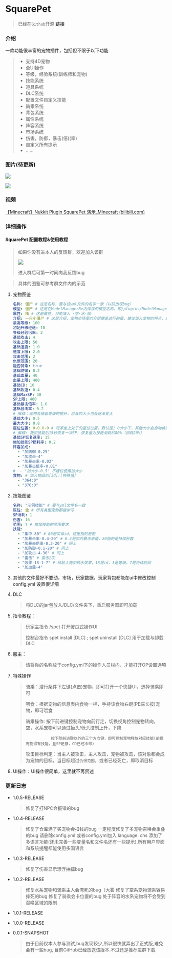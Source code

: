 # SquarePet 

>已经在`Github`开源 [链接](https://github.com/iGxnon/SquarePet/)

### 介绍

一款功能很丰富的宠物插件，包括但不限于以下功能

   > + 支持4D宠物
   > + 全UI操作
   > + 等级，经验系统(训练师和宠物)
   > + 技能系统
   > + 道具系统
   > + DLC系统
   > + 配置文件自定义技能
   > + 骑乘系统
   > + 背包系统
   > + 属性系统
   > + 阵容系统
   > + 市场系统
   > + 伤害，防御，暴击(倍)(率)
   > + 自定义所有提示
   > + ......

### 图片(待更新)

![](https://z3.ax1x.com/2021/08/20/fXY9qP.png)

![](https://z3.ax1x.com/2021/08/20/fXYFIS.png)

### 视频

[【Minecraft】Nukkit Plugin SquarePet 演示_Minecraft (bilibili.com)](https://www.bilibili.com/video/BV1pM4y1V7S4)

### 详细操作

#### SquarePet 配置教程&使用教程

> 如果你没有进本人的反馈群，欢迎加入该群
>
> <a href="https://jq.qq.com/?_wv=1027&k=mpoZAnjX" alt="Latest release">
>  <img src="https://img.shields.io/badge/QQ-群-brightgreen">
> </a>
>
> 进入群后可第一时间向我反馈bug

> 具体的图鉴可参考群文件内的示范

1. 宠物图鉴

   ```yaml
   名称: 僵尸 # 这是名称，要与该yml文件的名字一致（以防出现bug）
   模型: 僵尸 # 这是在ModelManagerRe内保存的模型名称，即/plugins/ModelManagerRe/[文件夹名]
   属性: 陆 # 这是属性，只能填入 ·空·水·陆·
   介绍: 一只小僵尸 # 这是介绍，宠物市场里的介绍便是这行的值，建议填入宠物的特点，最高等级啥的
   最高等级: 100
   初始升级经验: 10
   等级经验倍率: 2
   基础攻击: 4
   攻击上限: 50
   基础速度: 1.0
   速度上限: 2.0
   攻击范围: 2
   仇恨范围: 20 
   能否骑乘: true
   基础防御: 0.2
   基础血量: 40
   血量上限: 400
   基础CD: 10
   基础攻速: 0.4
   基础MaxSP: 30
   SP上限: 400
   基础暴击倍率: 1.6
   基础暴击率: 0.2
   # 解释：宠物会随着等级的提升，自身的大小也会逐渐变大
   基础大小: 0.5
   最大大小: 0.8
   座位位置: 0-0.8-0 # 玩家坐上处于的座位位置，默认是1.0大小下，其他大小会自动换算
   # 解释: 施加技能后15秒恢复一次SP，恢复量为技能消耗的80%（损耗20%）
   基础SP恢复速率: 15
   施加技能SP损耗率: 0.2
   阵容加成:
     - "加防御-0.25"
     - "加攻击-4"
     - "加暴击率-0.03"
     - "加暴击倍率-0.01"
   #  - "加大小-0.5" 不建议使用加大小
   食物: # 填入物品的[id]:[特殊值]
     - "364:0"
     - "376:0"
   
   ```

2. 技能图鉴

   ```yaml
   名称: "示例技能" # 要与yml文件名一致
   属性: 全 # 所有类型宠物都能学习
   SP消耗: 1
   伤害: 16
   范围: 7 # 施加技能的范围要求
   技能:
     - "集中-80" # 80是实体id，这里指的是箭
     - "加暴击率-0.4-20" # 0.4是加的暴击率值，20指的是持续秒数
     - "加暴击倍率-0.3-20" # 同上
     - "加防御-0.1-20" # 同上
     - "加攻击-4-30" # 同上
     - "雷击" # 雷击1次
     - "效果-18-1-7" # 给敌人施加药水效果，18是id，1是等级，7是持续时间
     - "加血量-4"
   ```

3. 其他的文件最好不要动，市场，玩家数据，玩家背包都能在ui中修改控制 config.yml 设置很详细

4. DLC

   > 将DLC的jar包放入/DLC/文件夹下，重启服务器即可加载

5. 指令教程：
    > 玩家主指令 /spet 打开傻瓜式操作UI
    >
    > 控制台指令 spet install [DLC] ; spet uninstall [DLC] 用于加载与卸载DLC

6. 服主：

   > 请将你的名称放于config.yml下的操作人员栏内，才能打开OP设置选项

7. 特殊操作

   > 骑乘：潜行条件下左键(点击)宠物，即可打开一个快捷UI，选择骑乘即可
   >
   > 喂食：根据宠物的信息表内食物一栏，手持该食物右键(PE端长按)宠物，即可喂食
   >
   > 骑乘操作: 按下前进键控制宠物向前行走，切换视角控制宠物转向，空，水系宠物可以通过抬头/低头控制上升，下降
   >
   > 				按下除前进键以外的三个方向键，即可控制宠物释放对应技能(前提宠物得有技能，且SP足够，CD已经冷却)
   >
   > 攻击目标判定：当主人被攻击，主人攻击，宠物被攻击，该对象都会成为宠物的目标，当目标超过`仇恨范围`，或者已经死亡，即取消目标

8. UI操作：UI操作很简单，这里就不再赘述

### 更新日志

+ 1.0.5-RELEASE

  > 修复了打NPC会报错的bug

 + 1.0.4-RELEASE 

   > 修复了仓库满了买宠物会扣钱的bug
   > 一定程度修复了多宠物召唤会重叠的bug
   > 请删除config.yml
   > 或者config.yml加入 language: chs
   > 添加了多语言功能(还未完善一些变量名和文件名还有一些提示),所有用户界面和系统提醒都能使用多国语言

 + 1.0.3-RELEASE

   > 修复了伤害显示漂浮抽搐bug

 + 1.0.2-RELEASE

   > 修复水系宠物和骑乘主人会淹死的bug（大雾
   > 修复了空系宠物骑乘容易摔死的bug
   > 修复了骑乘会卡位置的bug
   > 处于阵容的水系宠物将不会受到召唤区域的限制

 + 1.0.1-RELEASE

 + 1.0.0-RELEASE

 + 0.0.1-SNAPSHOT

   > 由于目前仅本人参与测试,bug发现较少,所以很快就弄出了正式版,难免会有一些bug, 目前GitHub已经放送该版本.不过还是推荐进群下载

